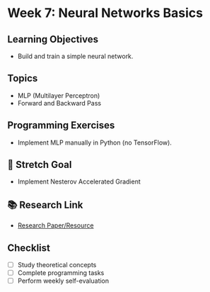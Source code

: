 # Week 7: Neural Networks Basics

## Learning Objectives
- Build and train a simple neural network.

## Topics
- MLP (Multilayer Perceptron)
- Forward and Backward Pass

## Programming Exercises
- Implement MLP manually in Python (no TensorFlow).

## 🎯 Stretch Goal
- Implement Nesterov Accelerated Gradient

## 📚 Research Link
- [Research Paper/Resource](https://cs231n.github.io/optimization-1/)
  
## Checklist
- [ ] Study theoretical concepts
- [ ] Complete programming tasks
- [ ] Perform weekly self-evaluation
